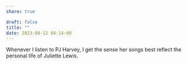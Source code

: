 ```yaml
---
share: true

draft: false
title: ""
date: 2023-08-12 04:14:00
---
```


Whenever I listen to PJ Harvey, I get the sense her songs best reflect the personal life of Juliette Lewis.
